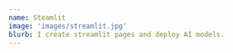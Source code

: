 ```yaml
---
name: Steamlit
image: 'images/streamlit.jpg'
blurb: I create streamlit pages and deploy AI models.
---
```

